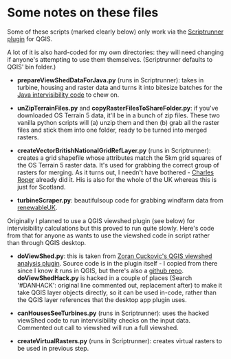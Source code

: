 # Some notes on these files

Some of these scripts (marked clearly below) only work via the [Scriptrunner plugin](http://spatialgalaxy.net/2013/03/18/new-version-of-the-qgis-script-runner-plugin/) for QGIS. 

A lot of it is also hard-coded for my own directories: they will need changing if anyone's attempting to use them themselves. (Scriptrunner defaults to QGIS' bin folder.)

* **prepareViewShedDataForJava.py** (runs in Scriptrunner): takes in turbine, housing and raster data and turns it into bitesize batches for the [Java intervisibility code](tree/master/ViewShedJava/SimpleViewShed) to chew on. 

* **unZipTerrainFiles.py** and **copyRasterFilesToShareFolder.py**: if you've downloaded OS Terrain 5 data, it'll be in a bunch of zip files. These two vanilla python scripts will (a) unzip them and then (b) grab all the raster files and stick them into one folder, ready to be turned into merged rasters.

* **createVectorBritishNationalGridRefLayer.py** (runs in Scriptrunner): creates a grid shapefile whose attributes match the 5km grid squares of the OS Terrain 5 raster data. It's used for grabbing the correct group of rasters for merging. As it turns out, I needn't have bothered - [Charles Roper](https://github.com/charlesroper/OSGB_Grids) already did it. His is also for the whole of the UK whereas this is just for Scotland.

* **turbineScraper.py**: beautifulsoup code for grabbing windfarm data from [renewableUK](http://www.renewableuk.com/en/renewable-energy/wind-energy/uk-wind-energy-database/).

Originally I planned to use a QGIS viewshed plugin (see below) for intervisibility calculations but this proved to run quite slowly. Here's code from that for anyone as wants to use the viewshed code in script rather than through QGIS desktop.

* **doViewShed.py**: this is taken from [Zoran Cuckovic's QGIS viewshed analysis plugin](http://hub.qgis.org/projects/viewshed/wiki). Source code is in the plugin itself - I copied from there since I know it runs in QGIS, but there's also a [github repo](https://github.com/zoran14/viewshed). **doViewShedHack.py** is hacked in a couple of places (Search '#DANHACK': original line commented out, replacement after) to make it take QGIS layer objects directly, so it can be used in-code, rather than the QGIS layer references that the desktop app plugin uses.

* **canHousesSeeTurbines.py** (runs in Scriptrunner): uses the hacked viewShed code to run intervisibility checks on the input data. Commented out call to viewshed will run a full viewshed.

* **createVirtualRasters.py** (runs in Scriptrunner): creates virtual rasters to be used in previous step.


